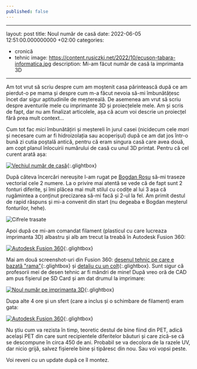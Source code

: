 ```yaml
---
published: false
---
```

---
layout: post
title: Noul număr de casă
date: 2022-06-05 12:51:00.000000000 +02:00
categories:
- cronică
- tehnic
image: https://content.rusiczki.net/2022/10/ecuson-tabara-informatica.jpg
description: Mi-am făcut număr de casă la imprimanta 3D
---
Am tot vrut să scriu despre cum am moștenit casa părintească după ce am pierdut-o pe mama și despre cum m-a făcut nevoia să-mi îmbunătățesc încet dar sigur aptitudinile de meștereală. De asemenea am vrut să scriu despre aventurile mele cu imprimante 3D și proiecțelele mele. Am și scris de fapt, dar nu am finalizat articolele, așa că acum voi descrie un proiecțel fără prea mult context...

Cum tot fac _mici_ îmbunătățiri și meștereli în jurul casei (nicidecum cele _mari_ și necesare cum ar fi hidroizolația sau acoperișul) după ce am dat jos într-o bună zi cutia poștală antică, pentru că eram singura casă care avea două, am copt planul înlocuirii numărului de casă cu unul 3D printat. Pentru că cel curent arată așa:

[![Vechiul număr de casă](https://content.rusiczki.net/2023/06/vechiul-numar-de-casa.jpg)](https://content.rusiczki.net/2023/06/vechiul-numar-de-casa-resized.jpg){:.glightbox}

După câteva încercări nereușite l-am rugat pe [Bogdan Roșu](https://bogdanrosu.com/) să-mi traseze vectorial cele 2 numere. La o privire mai atentă se vede că de fapt sunt 2 fonturi diferite, și îmi plăcea mai mult stilul cu codițe al lui 3 așa că rugămintea a conținut precizarea să-mi facă și 2-ul la fel. Am primit destul de rapid răspuns și mi-a convenit din start (nu degeaba e Bogdan meșterul fonturilor, hehe).

![Cifrele trasate](https://content.rusiczki.net/2023/06/cifrele-trasate.jpg)

Apoi după ce mi-am comandat filament (plasticul cu care lucreaza imprimanta 3D) albastru și alb am trecut la treabă în Autodesk Fusion 360:

[![Autodesk Fusion 360](https://content.rusiczki.net/2023/06/autodesk-fusion-360-1.png)](https://content.rusiczki.net/2023/06/autodesk-fusion-360-1-resized.png){:.glightbox}

Mai am două screenshot-uri din Fusion 360: [desenul tehnic pe care e bazată "rama"](https://content.rusiczki.net/2023/06/autodesk-fusion-360-2.png){:.glightbox} și [detaliu cu un colț](https://content.rusiczki.net/2023/06/autodesk-fusion-360-3.png){:.glightbox}. Sunt sigur că profesorii mei de desen tehnic ar fi mândri de mine! După vreo oră de CAD am pus fișierul pe SD Card și am dat drumul la imprimare:

[![Noul număr pe imprimanta 3D](https://content.rusiczki.net/2023/06/noul-numar-pe-imprimanta-3d.jpg)](https://content.rusiczki.net/2023/06/noul-numar-pe-imprimanta-3d-resized.jpg){:.glightbox}

Dupa alte 4 ore și un sfert (care a inclus și o schimbare de filament) eram gata:

[![Autodesk Fusion 360](https://content.rusiczki.net/2023/06/gata-noul-numar-de-casa.jpg)](https://content.rusiczki.net/2023/06/gata-noul-numar-de-casa-resized.jpg){:.glightbox}

Nu știu cum va rezista în timp, teoretic destul de bine fiind din PET, adică același PET din care sunt recipientele diferitelor băuturi și care zică-se că se descompune în circa 450 de ani. Probabil se va decolora de la razele UV, dar nicio grijă, salvez fișierele bine și tipăresc din nou. Sau voi vopsi peste.

Voi reveni cu un update după ce îl montez.